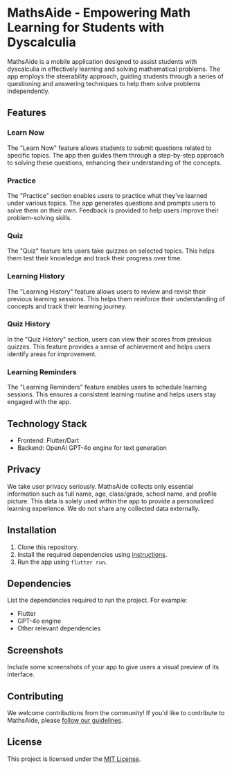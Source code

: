 # MathsAide - Empowering Math Learning for Students with Dyscalculia

MathsAide is a mobile application designed to assist students with dyscalculia in effectively learning and solving mathematical problems. The app employs the steerability approach, guiding students through a series of questioning and answering techniques to help them solve problems independently.

## Features

### Learn Now

The "Learn Now" feature allows students to submit questions related to specific topics. The app then guides them through a step-by-step approach to solving these questions, enhancing their understanding of the concepts.

### Practice

The "Practice" section enables users to practice what they've learned under various topics. The app generates questions and prompts users to solve them on their own. Feedback is provided to help users improve their problem-solving skills.

### Quiz

The "Quiz" feature lets users take quizzes on selected topics. This helps them test their knowledge and track their progress over time.

### Learning History

The "Learning History" feature allows users to review and revisit their previous learning sessions. This helps them reinforce their understanding of concepts and track their learning journey.

### Quiz History

In the "Quiz History" section, users can view their scores from previous quizzes. This feature provides a sense of achievement and helps users identify areas for improvement.

### Learning Reminders

The "Learning Reminders" feature enables users to schedule learning sessions. This ensures a consistent learning routine and helps users stay engaged with the app.

## Technology Stack

- Frontend: Flutter/Dart
- Backend: OpenAI GPT-4o engine for text generation

## Privacy

We take user privacy seriously. MathsAide collects only essential information such as full name, age, class/grade, school name, and profile picture. This data is solely used within the app to provide a personalized learning experience. We do not share any collected data externally.

## Installation

1. Clone this repository.
2. Install the required dependencies using [instructions](#dependencies).
3. Run the app using `flutter run`.

## Dependencies

List the dependencies required to run the project. For example:
- Flutter
- GPT-4o engine
- Other relevant dependencies

## Screenshots

Include some screenshots of your app to give users a visual preview of its interface.

## Contributing

We welcome contributions from the community! If you'd like to contribute to MathsAide, please [follow our guidelines](CONTRIBUTING.md).

## License

This project is licensed under the [MIT License](LICENSE).
